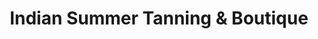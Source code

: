 ---
title: "Indian Summer Tanning & Boutique"
url: /middleton/indian-summer-tanning-and-boutique/
shop: beauty
---